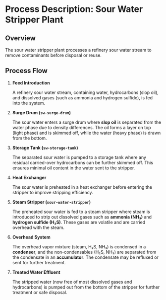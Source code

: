 # Process Description: Sour Water Stripper Plant

## Overview
The sour water stripper plant processes a refinery sour water stream to remove contaminants before disposal or reuse.

## Process Flow

1.  **Feed Introduction**
   
    A refinery sour water stream, containing water, hydrocarbons (slop oil), and dissolved gases (such as ammonia and hydrogen sulfide), is fed into the system.

2.  **Surge Drum (`sw-surge-drum`)**
   
    The sour water enters a surge drum where **slop oil** is separated from the water phase due to density differences. The oil forms a layer on top (light phase) and is skimmed off, while the water (heavy phase) is drawn from the bottom.

3.  **Storage Tank (`sw-storage-tank`)**
    
    The separated sour water is pumped to a storage tank where any residual carried-over hydrocarbons can be further skimmed off. This ensures minimal oil content in the water sent to the stripper.

4.  **Heat Exchanger**
    
    The sour water is preheated in a heat exchanger before entering the stripper to improve stripping efficiency.

5.  **Steam Stripper (`sour-water-stripper`)**
    
    The preheated sour water is fed to a steam stripper where steam is introduced to strip out dissolved gases such as **ammonia (NH₃)** and **hydrogen sulfide (H₂S)**. These gases are volatile and are carried overhead with the steam.

6.  **Overhead System**
    
    The overhead vapor mixture (steam, H₂S, NH₃) is condensed in a **condenser**, and the non-condensables (H₂S, NH₃) are separated from the condensate in an **accumulator**. The condensate may be refluxed or sent for further treatment.

7.  **Treated Water Effluent**
    
    The stripped water (now free of most dissolved gases and hydrocarbons) is pumped out from the bottom of the stripper for further treatment or safe disposal.
